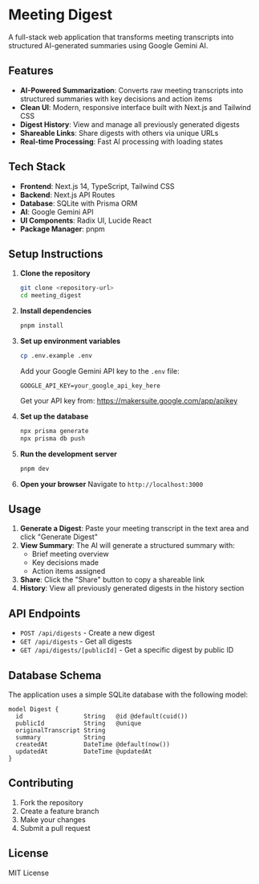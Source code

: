# Meeting Digest

A full-stack web application that transforms meeting transcripts into structured AI-generated summaries using Google Gemini AI.

## Features

- **AI-Powered Summarization**: Converts raw meeting transcripts into structured summaries with key decisions and action items
- **Clean UI**: Modern, responsive interface built with Next.js and Tailwind CSS
- **Digest History**: View and manage all previously generated digests
- **Shareable Links**: Share digests with others via unique URLs
- **Real-time Processing**: Fast AI processing with loading states

## Tech Stack

- **Frontend**: Next.js 14, TypeScript, Tailwind CSS
- **Backend**: Next.js API Routes
- **Database**: SQLite with Prisma ORM
- **AI**: Google Gemini API
- **UI Components**: Radix UI, Lucide React
- **Package Manager**: pnpm

## Setup Instructions

1. **Clone the repository**
   ```bash
   git clone <repository-url>
   cd meeting_digest
   ```

2. **Install dependencies**
   ```bash
   pnpm install
   ```

3. **Set up environment variables**
   ```bash
   cp .env.example .env
   ```
   
   Add your Google Gemini API key to the `.env` file:
   ```
   GOOGLE_API_KEY=your_google_api_key_here
   ```
   
   Get your API key from: https://makersuite.google.com/app/apikey

4. **Set up the database**
   ```bash
   npx prisma generate
   npx prisma db push
   ```

5. **Run the development server**
   ```bash
   pnpm dev
   ```

6. **Open your browser**
   Navigate to `http://localhost:3000`

## Usage

1. **Generate a Digest**: Paste your meeting transcript in the text area and click "Generate Digest"
2. **View Summary**: The AI will generate a structured summary with:
   - Brief meeting overview
   - Key decisions made
   - Action items assigned
3. **Share**: Click the "Share" button to copy a shareable link
4. **History**: View all previously generated digests in the history section

## API Endpoints

- `POST /api/digests` - Create a new digest
- `GET /api/digests` - Get all digests
- `GET /api/digests/[publicId]` - Get a specific digest by public ID

## Database Schema

The application uses a simple SQLite database with the following model:

```prisma
model Digest {
  id                 String   @id @default(cuid())
  publicId           String   @unique
  originalTranscript String
  summary            String
  createdAt          DateTime @default(now())
  updatedAt          DateTime @updatedAt
}
```

## Contributing

1. Fork the repository
2. Create a feature branch
3. Make your changes
4. Submit a pull request

## License

MIT License

